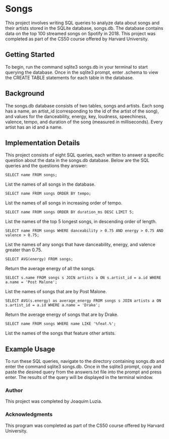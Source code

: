 # Songs
This project involves writing SQL queries to analyze data about songs and their artists stored in the SQLite database, songs.db. The database contains data on the top 100 streamed songs on Spotify in 2018. This project was completed as part of the CS50 course offered by Harvard University.

## Getting Started
To begin, run the command sqlite3 songs.db in your terminal to start querying the database. Once in the sqlite3 prompt, enter .schema to view the CREATE TABLE statements for each table in the database.

## Background
The songs.db database consists of two tables, songs and artists. Each song has a name, an artist_id (corresponding to the id of the artist of the song), and values for the danceability, energy, key, loudness, speechiness, valence, tempo, and duration of the song (measured in milliseconds). Every artist has an id and a name.

## Implementation Details
This project consists of eight SQL queries, each written to answer a specific question about the data in the songs.db database. Below are the SQL queries and the questions they answer:

```
SELECT name FROM songs;
``` 
List the names of all songs in the database.
```
SELECT name FROM songs ORDER BY tempo;
``` 
List the names of all songs in increasing order of tempo.
```
SELECT name FROM songs ORDER BY duration_ms DESC LIMIT 5;
```
List the names of the top 5 longest songs, in descending order of length.
```
SELECT name FROM songs WHERE danceability > 0.75 AND energy > 0.75 AND valence > 0.75; 
```
List the names of any songs that have danceability, energy, and valence greater than 0.75.
```
SELECT AVG(energy) FROM songs;
```
Return the average energy of all the songs.
```
SELECT s.name FROM songs s JOIN artists a ON s.artist_id = a.id WHERE a.name = 'Post Malone'; 
```
List the names of songs that are by Post Malone.
```
SELECT AVG(s.energy) as average_energy FROM songs s JOIN artists a ON s.artist_id = a.id WHERE a.name = 'Drake';
```
Return the average energy of songs that are by Drake.
```
SELECT name FROM songs WHERE name LIKE '%feat.%';
```
List the names of the songs that feature other artists.


## Example Usage
To run these SQL queries, navigate to the directory containing songs.db and enter the command sqlite3 songs.db. Once in the sqlite3 prompt, copy and paste the desired query from the answers.txt file into the prompt and press enter. The results of the query will be displayed in the terminal window.

### Author
This project was completed by Joaquim Luzia.

### Acknowledgments
This program was completed as part of the CS50 course offered by Harvard University.
